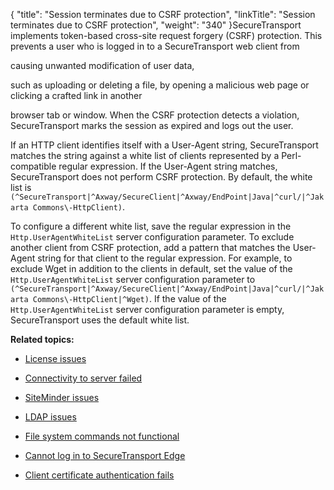 {
    "title": "Session terminates due to CSRF protection",
    "linkTitle": "Session terminates due to CSRF protection",
    "weight": "340"
}SecureTransport implements token-based cross-site request forgery (CSRF) protection. This prevents a user who is logged in to a SecureTransport web client from
causing unwanted modification of user data,
such as uploading or deleting a file, by opening a malicious web page or clicking a crafted link in another
browser tab or window. When the CSRF protection detects a violation, SecureTransport marks the session as expired and logs out the user.

If an HTTP client identifies itself with a User-Agent string, SecureTransport matches the string against a white list of clients represented by a Perl-compatible regular expression. If the User-Agent string matches, SecureTransport does not perform CSRF protection. By default, the white list is `(^SecureTransport|^Axway/SecureClient|^Axway/EndPoint|Java|^curl/|^Jakarta Commons\-HttpClient)`.

To configure a different white list, save the regular expression in the `Http.UserAgentWhiteList` server configuration parameter. To exclude another client from CSRF protection, add a pattern that matches the User-Agent string for that client to the regular expression. For example, to exclude Wget in addition to the clients in default, set the value of the `Http.UserAgentWhiteList` server configuration parameter to `(^SecureTransport|^Axway/SecureClient|^Axway/EndPoint|Java|^curl/|^Jakarta Commons\-HttpClient|^Wget)`. If the value of the `Http.UserAgentWhiteList` server configuration parameter is empty, SecureTransport uses the default white list.

**Related topics:**

-   [License issues](../t_st_license_issues)
-   [Connectivity to server failed](../t_st_connectivity_to_server_failed)
-   [SiteMinder issues](../t_st_siteminder_issues)
-   [LDAP issues](../c_st_ldap_issues)
-   [File system commands not functional](../c_st_file_system_commands_not_functional)
-   [Cannot log in to SecureTransport Edge](../c_st_cannot_log_edge)
-   [Client certificate authentication fails](../c_st_client_certificate_authentication_fails)
